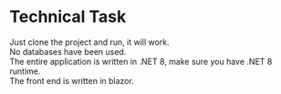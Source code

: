# Technical Task
Just clone the project and run, it will work.  
No databases have been used.  
The entire application is written in .NET 8, make sure you have .NET 8 runtime.  
The front end is written in blazor.  
